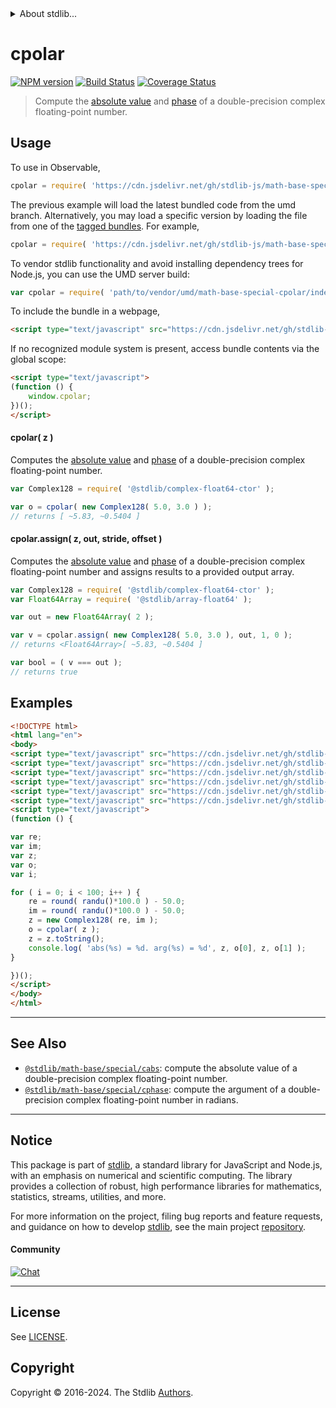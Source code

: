 <!--

@license Apache-2.0

Copyright (c) 2018 The Stdlib Authors.

Licensed under the Apache License, Version 2.0 (the "License");
you may not use this file except in compliance with the License.
You may obtain a copy of the License at

   http://www.apache.org/licenses/LICENSE-2.0

Unless required by applicable law or agreed to in writing, software
distributed under the License is distributed on an "AS IS" BASIS,
WITHOUT WARRANTIES OR CONDITIONS OF ANY KIND, either express or implied.
See the License for the specific language governing permissions and
limitations under the License.

-->


<details>
  <summary>
    About stdlib...
  </summary>
  <p>We believe in a future in which the web is a preferred environment for numerical computation. To help realize this future, we've built stdlib. stdlib is a standard library, with an emphasis on numerical and scientific computation, written in JavaScript (and C) for execution in browsers and in Node.js.</p>
  <p>The library is fully decomposable, being architected in such a way that you can swap out and mix and match APIs and functionality to cater to your exact preferences and use cases.</p>
  <p>When you use stdlib, you can be absolutely certain that you are using the most thorough, rigorous, well-written, studied, documented, tested, measured, and high-quality code out there.</p>
  <p>To join us in bringing numerical computing to the web, get started by checking us out on <a href="https://github.com/stdlib-js/stdlib">GitHub</a>, and please consider <a href="https://opencollective.com/stdlib">financially supporting stdlib</a>. We greatly appreciate your continued support!</p>
</details>

# cpolar

[![NPM version][npm-image]][npm-url] [![Build Status][test-image]][test-url] [![Coverage Status][coverage-image]][coverage-url] <!-- [![dependencies][dependencies-image]][dependencies-url] -->

> Compute the [absolute value][@stdlib/math/base/special/cabs] and [phase][@stdlib/math/base/special/cphase] of a double-precision complex floating-point number.

<section class="intro">

</section>

<!-- /.intro -->



<section class="usage">

## Usage

To use in Observable,

```javascript
cpolar = require( 'https://cdn.jsdelivr.net/gh/stdlib-js/math-base-special-cpolar@umd/browser.js' )
```
The previous example will load the latest bundled code from the umd branch. Alternatively, you may load a specific version by loading the file from one of the [tagged bundles](https://github.com/stdlib-js/math-base-special-cpolar/tags). For example,

```javascript
cpolar = require( 'https://cdn.jsdelivr.net/gh/stdlib-js/math-base-special-cpolar@v0.2.2-umd/browser.js' )
```

To vendor stdlib functionality and avoid installing dependency trees for Node.js, you can use the UMD server build:

```javascript
var cpolar = require( 'path/to/vendor/umd/math-base-special-cpolar/index.js' )
```

To include the bundle in a webpage,

```html
<script type="text/javascript" src="https://cdn.jsdelivr.net/gh/stdlib-js/math-base-special-cpolar@umd/browser.js"></script>
```

If no recognized module system is present, access bundle contents via the global scope:

```html
<script type="text/javascript">
(function () {
    window.cpolar;
})();
</script>
```

#### cpolar( z )

Computes the [absolute value][@stdlib/math/base/special/cabs] and [phase][@stdlib/math/base/special/cphase] of a double-precision complex floating-point number.

```javascript
var Complex128 = require( '@stdlib/complex-float64-ctor' );

var o = cpolar( new Complex128( 5.0, 3.0 ) );
// returns [ ~5.83, ~0.5404 ]
```

#### cpolar.assign( z, out, stride, offset )

Computes the [absolute value][@stdlib/math/base/special/cabs] and [phase][@stdlib/math/base/special/cphase] of a double-precision complex floating-point number and assigns results to a provided output array.

```javascript
var Complex128 = require( '@stdlib/complex-float64-ctor' );
var Float64Array = require( '@stdlib/array-float64' );

var out = new Float64Array( 2 );

var v = cpolar.assign( new Complex128( 5.0, 3.0 ), out, 1, 0 );
// returns <Float64Array>[ ~5.83, ~0.5404 ]

var bool = ( v === out );
// returns true
```

</section>

<!-- /.usage -->

<section class="examples">

## Examples

<!-- eslint no-undef: "error" -->

```html
<!DOCTYPE html>
<html lang="en">
<body>
<script type="text/javascript" src="https://cdn.jsdelivr.net/gh/stdlib-js/complex-float64-ctor@umd/browser.js"></script>
<script type="text/javascript" src="https://cdn.jsdelivr.net/gh/stdlib-js/random-base-randu@umd/browser.js"></script>
<script type="text/javascript" src="https://cdn.jsdelivr.net/gh/stdlib-js/math-base-special-round@umd/browser.js"></script>
<script type="text/javascript" src="https://cdn.jsdelivr.net/gh/stdlib-js/complex-float64-real@umd/browser.js"></script>
<script type="text/javascript" src="https://cdn.jsdelivr.net/gh/stdlib-js/complex-float64-imag@umd/browser.js"></script>
<script type="text/javascript" src="https://cdn.jsdelivr.net/gh/stdlib-js/math-base-special-cpolar@umd/browser.js"></script>
<script type="text/javascript">
(function () {

var re;
var im;
var z;
var o;
var i;

for ( i = 0; i < 100; i++ ) {
    re = round( randu()*100.0 ) - 50.0;
    im = round( randu()*100.0 ) - 50.0;
    z = new Complex128( re, im );
    o = cpolar( z );
    z = z.toString();
    console.log( 'abs(%s) = %d. arg(%s) = %d', z, o[0], z, o[1] );
}

})();
</script>
</body>
</html>
```

</section>

<!-- /.examples -->

<!-- C interface documentation. -->



<!-- Section for related `stdlib` packages. Do not manually edit this section, as it is automatically populated. -->

<section class="related">

* * *

## See Also

-   <span class="package-name">[`@stdlib/math-base/special/cabs`][@stdlib/math/base/special/cabs]</span><span class="delimiter">: </span><span class="description">compute the absolute value of a double-precision complex floating-point number.</span>
-   <span class="package-name">[`@stdlib/math-base/special/cphase`][@stdlib/math/base/special/cphase]</span><span class="delimiter">: </span><span class="description">compute the argument of a double-precision complex floating-point number in radians.</span>

</section>

<!-- /.related -->

<!-- Section for all links. Make sure to keep an empty line after the `section` element and another before the `/section` close. -->


<section class="main-repo" >

* * *

## Notice

This package is part of [stdlib][stdlib], a standard library for JavaScript and Node.js, with an emphasis on numerical and scientific computing. The library provides a collection of robust, high performance libraries for mathematics, statistics, streams, utilities, and more.

For more information on the project, filing bug reports and feature requests, and guidance on how to develop [stdlib][stdlib], see the main project [repository][stdlib].

#### Community

[![Chat][chat-image]][chat-url]

---

## License

See [LICENSE][stdlib-license].


## Copyright

Copyright &copy; 2016-2024. The Stdlib [Authors][stdlib-authors].

</section>

<!-- /.stdlib -->

<!-- Section for all links. Make sure to keep an empty line after the `section` element and another before the `/section` close. -->

<section class="links">

[npm-image]: http://img.shields.io/npm/v/@stdlib/math-base-special-cpolar.svg
[npm-url]: https://npmjs.org/package/@stdlib/math-base-special-cpolar

[test-image]: https://github.com/stdlib-js/math-base-special-cpolar/actions/workflows/test.yml/badge.svg?branch=v0.2.2
[test-url]: https://github.com/stdlib-js/math-base-special-cpolar/actions/workflows/test.yml?query=branch:v0.2.2

[coverage-image]: https://img.shields.io/codecov/c/github/stdlib-js/math-base-special-cpolar/main.svg
[coverage-url]: https://codecov.io/github/stdlib-js/math-base-special-cpolar?branch=main

<!--

[dependencies-image]: https://img.shields.io/david/stdlib-js/math-base-special-cpolar.svg
[dependencies-url]: https://david-dm.org/stdlib-js/math-base-special-cpolar/main

-->

[chat-image]: https://img.shields.io/gitter/room/stdlib-js/stdlib.svg
[chat-url]: https://app.gitter.im/#/room/#stdlib-js_stdlib:gitter.im

[stdlib]: https://github.com/stdlib-js/stdlib

[stdlib-authors]: https://github.com/stdlib-js/stdlib/graphs/contributors

[umd]: https://github.com/umdjs/umd
[es-module]: https://developer.mozilla.org/en-US/docs/Web/JavaScript/Guide/Modules

[deno-url]: https://github.com/stdlib-js/math-base-special-cpolar/tree/deno
[deno-readme]: https://github.com/stdlib-js/math-base-special-cpolar/blob/deno/README.md
[umd-url]: https://github.com/stdlib-js/math-base-special-cpolar/tree/umd
[umd-readme]: https://github.com/stdlib-js/math-base-special-cpolar/blob/umd/README.md
[esm-url]: https://github.com/stdlib-js/math-base-special-cpolar/tree/esm
[esm-readme]: https://github.com/stdlib-js/math-base-special-cpolar/blob/esm/README.md
[branches-url]: https://github.com/stdlib-js/math-base-special-cpolar/blob/main/branches.md

[stdlib-license]: https://raw.githubusercontent.com/stdlib-js/math-base-special-cpolar/main/LICENSE

[@stdlib/math/base/special/cabs]: https://github.com/stdlib-js/math-base-special-cabs/tree/umd

[@stdlib/math/base/special/cphase]: https://github.com/stdlib-js/math-base-special-cphase/tree/umd

<!-- <related-links> -->

<!-- </related-links> -->

</section>

<!-- /.links -->
